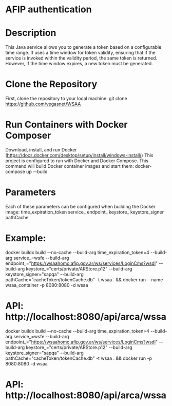 # AFIP authentication

# Description
This Java service allows you to generate a token based on a configurable time range. It uses a time window for token validity, ensuring that if the service is invoked within the validity period, the same token is returned. However, if the time window expires, a new token must be generated.

# Clone the Repository
First, clone the repository to your local machine:
git clone https://github.com/vegasnet/WSAA

# Run Containers with Docker Composer
Download, install, and run Docker (https://docs.docker.com/desktop/setup/install/windows-install/)
This project is configured to run with Docker and Docker Compose.
This command will build Docker container images and start them:
docker-compose up --build

# Parameters
Each of these parameters can be configured when building the Docker image:
time_expiration_token
service_
endpoint_
keystore_
keystore_signer
pathCache

# Example:
docker buildx build --no-cache --build-arg time_expiration_token=4 --build-arg service_=wsfe --build-arg endpoint_="https://wsaahomo.afip.gov.ar/ws/services/LoginCms?wsdl" --build-arg keystore_="certs/private/ARStore.p12" --build-arg keystore_signer="sapqa" --build-arg pathCache="cacheToken/tokenCache.db" -t wsaa . && docker run --name wsaa_container -p 8080:8080 -d wsaa

# API: http://localhost:8080/api/arca/wssa
docker buildx build --no-cache --build-arg time_expiration_token=4 --build-arg service_=wsfe --build-arg endpoint_="https://wsaahomo.afip.gov.ar/ws/services/LoginCms?wsdl" --build-arg keystore_="certs/private/ARStore.p12" --build-arg keystore_signer="sapqa" --build-arg pathCache="cacheToken/tokenCache.db" -t wsaa . && docker run -p 8080:8080 -d wsaa

# API: http://localhost:8080/api/arca/wssa

